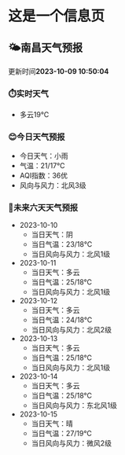 # 这是一个信息页 
## 🌤️**南昌**天气预报
更新时间**2023-10-09 10:50:04**
### ⏱️实时天气
- 多云19℃
### 😊今日天气预报
- 今日天气：小雨
- 气温：21/17℃
- AQI指数：36优
- 风向与风力：北风3级
### 🤩未来六天天气预报
- 2023-10-10
  - 当日天气：阴
  - 当日气温：23/18℃
  - 当日风向与风力：北风1级
- 2023-10-11
  - 当日天气：多云
  - 当日气温：25/18℃
  - 当日风向与风力：北风1级
- 2023-10-12
  - 当日天气：多云
  - 当日气温：24/18℃
  - 当日风向与风力：北风2级
- 2023-10-13
  - 当日天气：多云
  - 当日气温：25/18℃
  - 当日风向与风力：北风1级
- 2023-10-14
  - 当日天气：多云
  - 当日气温：25/18℃
  - 当日风向与风力：东北风1级
- 2023-10-15
  - 当日天气：晴
  - 当日气温：27/19℃
  - 当日风向与风力：微风2级

